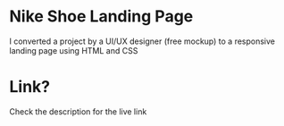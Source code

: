 # Nike Shoe Landing Page

I converted a project by a UI/UX designer (free mockup) to a responsive landing page using HTML and CSS

# Link?

Check the description for the live link
